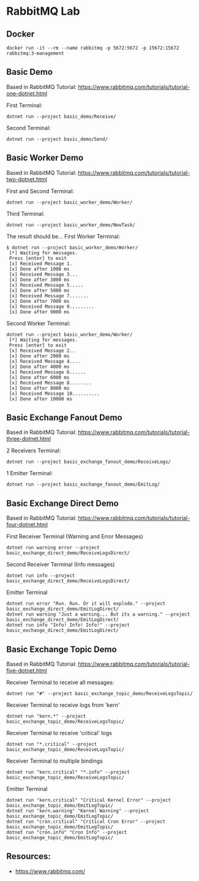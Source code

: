 # RabbitMQ Lab

## Docker
```
docker run -it --rm --name rabbitmq -p 5672:5672 -p 15672:15672 rabbitmq:3-management
```
## Basic Demo
Based in RabbitMQ Tutorial: https://www.rabbitmq.com/tutorials/tutorial-one-dotnet.html

First Terminal:
```
dotnet run --project basic_demo/Receive/
```
Second Terminal:
```
dotnet run --project basic_demo/Send/
```

## Basic Worker Demo
Based in RabbitMQ Tutorial: https://www.rabbitmq.com/tutorials/tutorial-two-dotnet.html

First and Second Terminal:
```
dotnet run --project basic_worker_demo/Worker/
```
Third Terminal:
```
dotnet run --project basic_worker_demo/NewTask/
```

The result should be...
First Worker Terminal:
```
$ dotnet run --project basic_worker_demo/Worker/
 [*] Waiting for messages.
 Press [enter] to exit
 [x] Received Message 1.
 [x] Done after 1000 ms
 [x] Received Message 3...
 [x] Done after 3000 ms
 [x] Received Message 5.....
 [x] Done after 5000 ms
 [x] Received Message 7.......
 [x] Done after 7000 ms
 [x] Received Message 9.........
 [x] Done after 9000 ms
```
Second Worker Terminal:
```
dotnet run --project basic_worker_demo/Worker/
 [*] Waiting for messages.
 Press [enter] to exit
 [x] Received Message 2..
 [x] Done after 2000 ms
 [x] Received Message 4....
 [x] Done after 4000 ms
 [x] Received Message 6......
 [x] Done after 6000 ms
 [x] Received Message 8........
 [x] Done after 8000 ms
 [x] Received Message 10..........
 [x] Done after 10000 ms
```

## Basic Exchange Fanout Demo
Based in RabbitMQ Tutorial: https://www.rabbitmq.com/tutorials/tutorial-three-dotnet.html

2 Receivers Terminal:
```
dotnet run --project basic_exchange_fanout_demo/ReceiveLogs/
```
1 Emitter Terminal:
```
dotnet run --project basic_exchange_fanout_demo/EmitLog/
```


## Basic Exchange Direct Demo
Based in RabbitMQ Tutorial: https://www.rabbitmq.com/tutorials/tutorial-four-dotnet.html

First Receiver Terminal (Warning and Error Messages)
```
dotnet run warning error --project basic_exchange_direct_demo/ReceiveLogsDirect/
```
Second Receiver Terminal (Info messages)
```
dotnet run info --project basic_exchange_direct_demo/ReceiveLogsDirect/
```
Emitter Terminal
```
dotnet run error "Run. Run. Or it will explode." --project basic_exchange_direct_demo/EmitLogDirect/
dotnet run warning "Just a warning... But its a warning." --project basic_exchange_direct_demo/EmitLogDirect/
dotnet run info "Info! Info! Info!" --project basic_exchange_direct_demo/EmitLogDirect/
```
## Basic Exchange Topic Demo
Based in RabbitMQ Tutorial: https://www.rabbitmq.com/tutorials/tutorial-five-dotnet.html

Receiver Terminal to receive all messages:
```
dotnet run "#" --project basic_exchange_topic_demo/ReceiveLogsTopic/
```
Receiver Terminal to receive logs from 'kern'
```
dotnet run "kern.*" --project basic_exchange_topic_demo/ReceiveLogsTopic/
```
Receiver Terminal to receive 'critical' logs
```
dotnet run "*.critical" --project basic_exchange_topic_demo/ReceiveLogsTopic/
```
Receiver Terminal to multiple bindings
```
dotnet run "kern.critical" "*.info" --project basic_exchange_topic_demo/ReceiveLogsTopic/
```
Emitter Terminal
```
dotnet run "kern.critical" "Critical Kernel Error" --project basic_exchange_topic_demo/EmitLogTopic/
dotnet run "kern.warning" "Kernel Warning" --project basic_exchange_topic_demo/EmitLogTopic/
dotnet run "cron.critical" "Critical Cron Error" --project basic_exchange_topic_demo/EmitLogTopic/
dotnet run "cron.info" "Cron Info" --project basic_exchange_topic_demo/EmitLogTopic/
```


## Resources:
- https://www.rabbitmq.com/